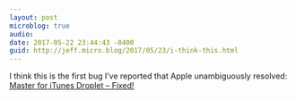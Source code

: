 ```yaml
---
layout: post
microblog: true
audio: 
date: 2017-05-22 23:44:43 -0400
guid: http://jeff.micro.blog/2017/05/23/i-think-this.html
---
```

I think this is the first bug I’ve reported that Apple unambiguously resolved: [Master for iTunes Droplet – Fixed!](https://jeffvautin.com/2017/05/mastered-for-itunes-droplet-fixed/)
